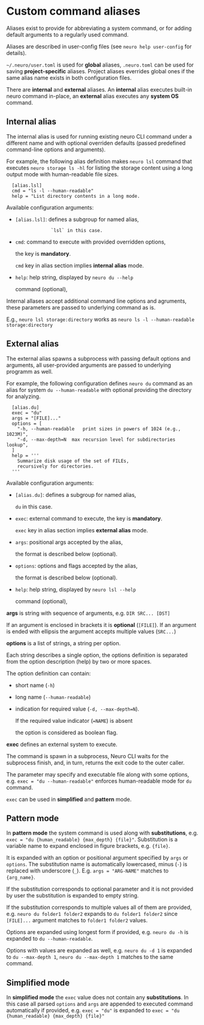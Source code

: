 # Custom command aliases

Aliases exist to provide for abbreviating a system command, or for adding default arguments to a regularly used command.

Aliases are described in user-config files \(see `neuro help user-config` for details\).

`~/.neuro/user.toml` is used for **global** aliases, `.neuro.toml` can be used for saving **project-specific** aliases. Project aliases everrides global ones if the same alias name exists in both configuration files.

There are **internal** and **external** aliases. An **internal** alias executes built-in neuro command in-place, an  **external** alias executes any **system OS** command.

## Internal alias

The internal alias is used for running existing neuro CLI command under a different name and with optional overriden defaults \(passed predefined command-line options and arguments\).

For example, the following alias definition makes `neuro lsl` command that executes `neuro storage ls -hl` for listing the storage content using a long output mode with human-readable file sizes.

```text
  [alias.lsl]
  cmd = "ls -l --human-readable"
  help = "List directory contents in a long mode.
```

Available configuration arguments:

* `[alias.lsl]`: defines a subgroup for named alias,

  ```text
               `lsl` in this case.
  ```

* `cmd`: command to execute with provided overridden options,

  the key is **mandatory**.

  `cmd` key in alias section implies **internal alias** mode.

* `help`: help string, displayed by `neuro du --help`

  command \(optional\),

Internal allases accept additional command line options and agruments, these parameters are passed to underlying command as is.

E.g., `neuro lsl storage:directory` works as `neuro ls -l --human-readable storage:directory`

## External alias

The external alias spawns a subprocess with passing default options and arguments, all user-provided arguments are passed to underlying programm as well.

For example, the following configuration defines `neuro du` command as an alias for system `du --human-readable` with optional providing the directory for analyzing.

```text
  [alias.du]
  exec = "du"
  args = "[FILE]..."
  options = [
    "-h, --human-readable   print sizes in powers of 1024 (e.g., 1023M)",
    "-d, --max-depth=N  max recursion level for subdirectories lookup",
  ]
  help = '''
    Summarize disk usage of the set of FILEs,
    recursively for directories.
  '''
```

Available configuration arguments:

* `[alias.du]`: defines a subgroup for named alias,

  `du` in this case.

* `exec`: external command to execute, the key is **mandatory**.

  `exec` key in alias section implies **external alias** mode.

* `args`: positional args accepted by the alias,

  the format is described below \(optional\).

* `options`: options and flags accepted by the alias,

  the format is described below \(optional\).

* `help`: help string, displayed by `neuro lsl --help`

  command \(optional\),

**args** is string with sequence of arguments, e.g. `DIR SRC... [DST]`

If an argument is enclosed in brackets it is **optional** \(`[FILE]`\). If an argument is ended with ellipsis the argument accepts multiple values \(`SRC...`\)

**options** is a list of strings, a string per option.

Each string describes a single option, the options definition is separated from the option description \(help\) by two or more spaces.

The option definition can contain:

* short name \(`-h`\)
* long name \(`--human-readable`\)
* indication for required value \(`-d, --max-depth=N`\).

  If the required value indicator \(`=NAME`\) is absent

  the option is considered as boolean flag.

**exec** defines an external system to execute.

The command is spawn in a subprocess, Neuro CLI waits for the subprocess finish, and, in turn, returns the exit code to the outer caller.

The parameter may specify and executable file along with some options, e.g. `exec = "du --human-readable"` enforces human-readable mode for `du` command.

`exec` can be used in **simplified** and **pattern** mode.

## Pattern mode

In **pattern mode** the system command is used along with **substitutions**, e.g. `exec = "du {human_readable} {max_depth} {file}"`. Substitution is a variable name to expand enclosed in figure brackets, e.g. `{file}`.

It is expanded with an option or positional argument specified by `args` or `options`. The substitution name is automatically lowercased, minus \(`-`\) is replaced with underscore \(`_`\). E.g. `args = "ARG-NAME"` matches to `{arg_name}`.

If the substitution corresponds to optional parameter and it is not provided by user the substitution is expanded to empty string.

If the substitution corresponds to multiple values all of them are provided, e.g. `neuro du folder1 folder2` expands to `du folder1 folder2` since `[FILE]...` argument matches to `folder1 folder2` values.

Options are expanded using longest form if provided, e.g. `neuro du -h` is expanded to `du --human-readable`.

Options with values are expanded as well, e.g. `neuro du -d 1` is expanded to `du --max-depth 1`, `neuro du --max-depth 1` matches to the same command.

## Simplified mode

In **simplified mode** the `exec` value does not contain any **substitutions**. In this case all parsed `options` and `args` are appended to executed command automatically if provided, e.g. `exec = "du"` is expanded to `exec = "du {human_readable} {max_depth} {file}"`

